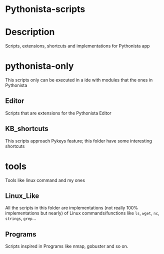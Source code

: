 # Pythonista-scripts

# Description
Scripts, extensions, shortcuts and implementations for Pythonista app

# pythonista-only
This scripts only can be executed in a ide with modules that the ones in
Pythonista
## Editor
Scripts that are extensions for the Pythonista Editor

## KB_shortcuts
This scripts approach Pykeys feature; this folder have some interesting shortcuts

# tools
Tools like linux command and my ones
## Linux_Like
All the scripts in this folder are implementations (not really 100% implementations  but nearly)
of Linux commands/functions like `ls`, `wget`, `nc`, `strings`, `grep`...

## Programs
Scripts inspired in Programs like nmap, gobuster and so on.
